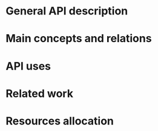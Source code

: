 # General API description
# Main concepts and relations
# API uses
# Related work
# Resources allocation